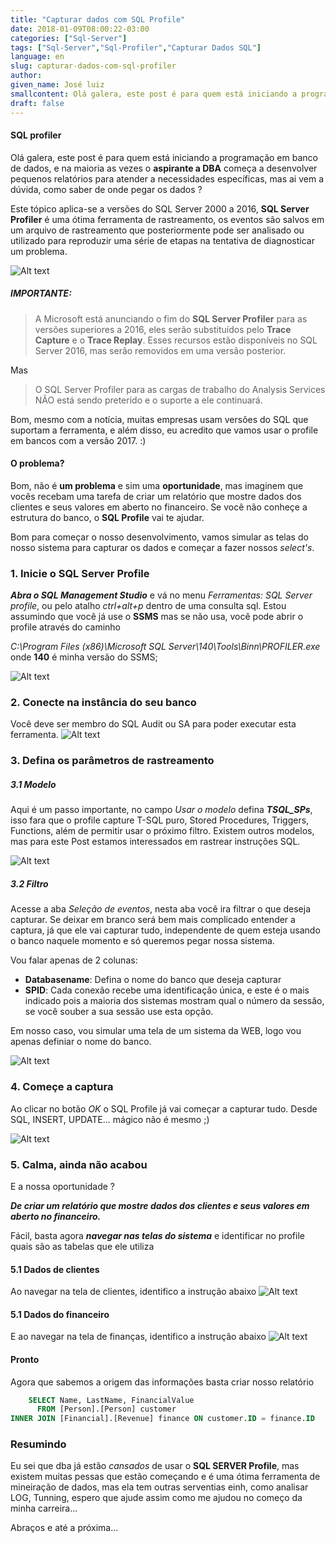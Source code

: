 ```yaml
---
title: "Capturar dados com SQL Profile"
date: 2018-01-09T08:00:22-03:00
categories: ["Sql-Server"]
tags: ["Sql-Server","Sql-Profiler","Capturar Dados SQL"]
language: en
slug: capturar-dados-com-sql-profiler
author:
given_name: José luiz
smallcontent: Olá galera, este post é para quem está iniciando a programação em banco de dados, e na maioria  as vezes o aspirante a DBA começa a desenvolver pequenos relatórios para atender a necessidades especificas, mas ai vem a dúvida, como saber de onde pegar os dados ?
draft: false
---
```




 <!-- {{< youtube VB-WXFEapBk >}} -->

#### SQL profiler
Olá galera, este post é para quem está iniciando a programação em banco de dados, e na maioria  as vezes o **aspirante a DBA** começa a desenvolver pequenos relatórios para atender a necessidades específicas, mas ai vem a dúvida, como saber de onde pegar os dados ?

Este tópico aplica-se a versões do SQL Server 2000 a 2016, **SQL Server Profiler** é uma ótima ferramenta de rastreamento, os eventos são salvos em um arquivo de rastreamento que posteriormente pode ser analisado ou utilizado para reproduzir uma série de etapas na tentativa de diagnosticar um problema.

![Alt text](/images/sqlserverprofile.png "Sql Server Profiler")


##### IMPORTANTE:
>A Microsoft está anunciando o fim do **SQL Server Profiler** para as versões superiores a 2016, eles serão substituídos pelo **Trace Capture** e o **Trace Replay**. Esses recursos estão disponíveis no SQL Server 2016, mas serão removidos em uma versão posterior.

Mas

>O SQL Server Profiler para as cargas de trabalho do Analysis Services NÃO está sendo  preterido e o suporte a ele continuará.

Bom, mesmo com a notícia, muitas empresas usam versôes do SQL que suportam a ferramenta, e além disso, eu acredito que vamos usar o profile em bancos com a versão 2017. :)






#### O problema?    
Bom, não é **um problema** e sim uma **oportunidade**, mas imaginem que vocês recebam uma tarefa de criar um relatório que mostre dados dos clientes e seus valores em aberto no financeiro.
Se você não conheçe a estrutura do banco, o **SQL Profile** vai te ajudar.



Bom para começar o nosso desenvolvimento, vamos simular as telas do nosso sistema para capturar os dados
e começar a fazer nossos *select's*.


### 1. Inicie o SQL Server Profile
***Abra o SQL Management Studio*** e vá no menu *Ferramentas: SQL Server profile*, ou pelo atalho *ctrl+alt+p* dentro de uma consulta sql.
Estou assumindo que você já use o **SSMS** mas se não usa, você pode abrir o profile através do caminho

*C:\Program Files (x86)\Microsoft SQL Server\140\Tools\Binn\PROFILER.exe* onde **140** é minha versão do SSMS;

![Alt text](/images/sqlserverprofilepath.png "Sql Server Profiler")

### 2. Conecte na instância do seu banco
Você deve ser membro do SQL Audit ou SA para poder executar esta ferramenta.
![Alt text](/images/sqlserverprofileconect.png "Sql Conect Profiler")


### 3. Defina os parâmetros de rastreamento
##### 3.1 Modelo
Aqui é um passo importante, no campo *Usar o modelo* defina ***TSQL_SPs***, isso fara que o profile capture T-SQL puro, Stored Procedures, Triggers, Functions, além de permitir usar o próximo filtro.
Existem outros modelos, mas para este Post estamos interessados em rastrear instruções SQL.

![Alt text](/images/profiler_property.PNG "Sql Conect Profiler")

##### 3.2 Filtro
Acesse a aba  *Seleção de eventos*, nesta aba você ira filtrar o que deseja capturar. Se deixar em branco será bem mais complicado entender a captura, já que ele vai capturar tudo, independente de quem esteja usando o banco naquele momento e só queremos pegar nossa sistema.

Vou falar apenas de 2 colunas:

* **Databasename**: Defina o nome do banco que deseja capturar
* **SPID**: Cada conexão recebe uma identificação única, e este é o mais indicado pois a maioria dos sistemas mostram qual o número da sessão, se você souber a sua sessão use esta opção.

Em nosso caso, vou simular uma tela de um sistema da WEB, logo vou apenas definiar o nome do banco.

![Alt text](/images/profiler_property_filter.PNG "Sql Filter Profiler")


### 4. Começe a captura
Ao clicar no botão *OK* o SQL Profile já vai começar a capturar tudo. Desde SQL, INSERT, UPDATE...
mágico não é mesmo ;)

![Alt text](/images/sqlprofiletrace.PNG "Sql Filter Profiler Trace")



### 5. Calma, ainda não acabou
E a nossa oportunidade ?

***De criar um relatório que mostre dados dos clientes e seus valores em aberto no financeiro.***

Fácil, basta agora ***navegar nas telas do sistema*** e identificar no profile quais são as tabelas que ele utiliza

#### 5.1 Dados de clientes
Ao navegar na tela de clientes, identifico a instrução abaixo
![Alt text](/images/table_person.PNG "Sql Filter Profiler Trace")


#### 5.1 Dados do financeiro
E ao navegar na tela de finanças, identifico a instrução abaixo
![Alt text](/images/table_financial.PNG "Sql Filter Profiler Trace Finance")


#### Pronto
Agora que sabemos a origem das informações basta criar nosso relatório
```sql
    SELECT Name, LastName, FinancialValue
      FROM [Person].[Person] customer 
INNER JOIN [Financial].[Revenue] finance ON customer.ID = finance.ID
```



### Resumindo
Eu sei que dba já estão *cansados* de usar o **SQL SERVER Profile**, mas existem muitas pessas que estão começando e é uma ótima ferramenta de mineiração de dados, mas ela tem outras serventias einh, como 
analisar LOG, Tunning, espero que ajude assim como me ajudou no começo da minha carreira...

Abraços e até a próxima...
